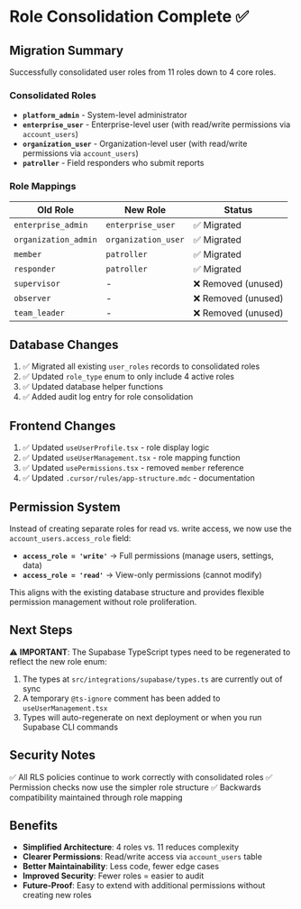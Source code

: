 # Role Consolidation Complete ✅

## Migration Summary
Successfully consolidated user roles from 11 roles down to 4 core roles.

### Consolidated Roles
- **`platform_admin`** - System-level administrator
- **`enterprise_user`** - Enterprise-level user (with read/write permissions via `account_users`)
- **`organization_user`** - Organization-level user (with read/write permissions via `account_users`)
- **`patroller`** - Field responders who submit reports

### Role Mappings
| Old Role | New Role | Status |
|----------|----------|--------|
| `enterprise_admin` | `enterprise_user` | ✅ Migrated |
| `organization_admin` | `organization_user` | ✅ Migrated |
| `member` | `patroller` | ✅ Migrated |
| `responder` | `patroller` | ✅ Migrated |
| `supervisor` | - | ❌ Removed (unused) |
| `observer` | - | ❌ Removed (unused) |
| `team_leader` | - | ❌ Removed (unused) |

## Database Changes
1. ✅ Migrated all existing `user_roles` records to consolidated roles
2. ✅ Updated `role_type` enum to only include 4 active roles
3. ✅ Updated database helper functions
4. ✅ Added audit log entry for role consolidation

## Frontend Changes
1. ✅ Updated `useUserProfile.tsx` - role display logic
2. ✅ Updated `useUserManagement.tsx` - role mapping function
3. ✅ Updated `usePermissions.tsx` - removed `member` reference
4. ✅ Updated `.cursor/rules/app-structure.mdc` - documentation

## Permission System
Instead of creating separate roles for read vs. write access, we now use the `account_users.access_role` field:
- **`access_role = 'write'`** → Full permissions (manage users, settings, data)
- **`access_role = 'read'`** → View-only permissions (cannot modify)

This aligns with the existing database structure and provides flexible permission management without role proliferation.

## Next Steps
⚠️ **IMPORTANT**: The Supabase TypeScript types need to be regenerated to reflect the new role enum:
1. The types at `src/integrations/supabase/types.ts` are currently out of sync
2. A temporary `@ts-ignore` comment has been added to `useUserManagement.tsx`
3. Types will auto-regenerate on next deployment or when you run Supabase CLI commands

## Security Notes
✅ All RLS policies continue to work correctly with consolidated roles
✅ Permission checks now use the simpler role structure
✅ Backwards compatibility maintained through role mapping

## Benefits
- **Simplified Architecture**: 4 roles vs. 11 reduces complexity
- **Clearer Permissions**: Read/write access via `account_users` table
- **Better Maintainability**: Less code, fewer edge cases
- **Improved Security**: Fewer roles = easier to audit
- **Future-Proof**: Easy to extend with additional permissions without creating new roles
